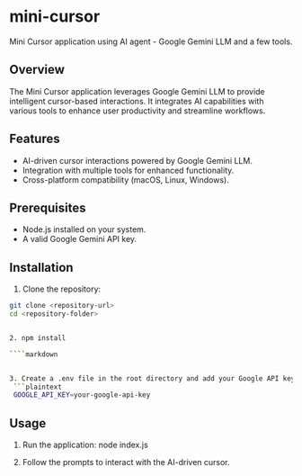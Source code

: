 # mini-cursor

Mini Cursor application using AI agent - Google Gemini LLM and a few tools.

## Overview

The Mini Cursor application leverages Google Gemini LLM to provide intelligent cursor-based interactions. It integrates AI capabilities with various tools to enhance user productivity and streamline workflows.

## Features

- AI-driven cursor interactions powered by Google Gemini LLM.
- Integration with multiple tools for enhanced functionality.
- Cross-platform compatibility (macOS, Linux, Windows).

## Prerequisites

- Node.js installed on your system.
- A valid Google Gemini API key.

## Installation

1. Clone the repository:

`````bash
git clone <repository-url>
cd <repository-folder>


2. npm install

````markdown


3. Create a .env file in the root directory and add your Google API key:
 ```plaintext
 GOOGLE_API_KEY=your-google-api-key
`````

## Usage

1. Run the application:
   node index.js

2. Follow the prompts to interact with the AI-driven cursor.
